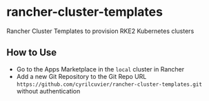 # rancher-cluster-templates

Rancher Cluster Templates to provision RKE2 Kubernetes clusters

## How to Use

* Go to the Apps Marketplace in the `local` cluster in Rancher
* Add a new Git Repository to the Git Repo URL `https://github.com/cyrilcuvier/rancher-cluster-templates.git` without authentication

